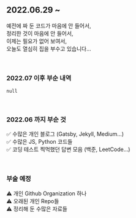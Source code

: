 ## 2022.06.29 ~ 
예전에 짜 둔 코드가 마음에 안 들어서,   
정리한 것이 마음에 안 들어서,   
이제는 필요가 없어 보여서,   
오늘도 열심히 집을 부수고 있습니다...

<br>

### 2022.07 이후 부순 내역
```null```

<br>

### 2022.06 까지 부순 것
&#9989; 수많은 개인 블로그 (Gatsby, Jekyll, Medium...)   
&#9989; 수많은 JS, Python 코드들   
&#9989; 코딩 테스트 찍먹했던 답변 모음 (백준, LeetCode...)

<br>

### 부술 예정
&#9888; 개인 Github Organization 하나   
&#9888; 오래된 개인 Repo들   
&#9888; 정리해 둔 수많은 자료들   
